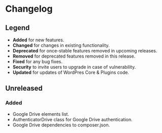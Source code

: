 # Changelog

## Legend

-   **Added** for new features.
-   **Changed** for changes in existing functionality.
-   **Deprecated** for once-stable features removed in upcoming releases.
-   **Removed** for deprecated features removed in this release.
-   **Fixed** for any bug fixes.
-   **Security** to invite users to upgrade in case of vulnerability.
-   **Updated** for updates of WordPres Core & Plugins code.


## Unreleased

### Added

-   Google Drive elements list.
-   AuthenticatorDrive class for Google Drive authentication.
-   Google Drive dependencies to composer.json.
